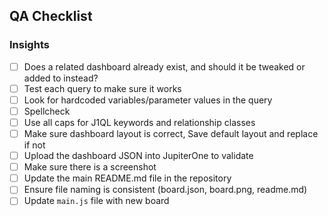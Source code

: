 ## QA Checklist

### Insights

- [ ] Does a related dashboard already exist, and should it be tweaked or added to instead?
- [ ] Test each query to make sure it works
- [ ] Look for hardcoded variables/parameter values in the query
- [ ] Spellcheck
- [ ] Use all caps for J1QL keywords and relationship classes
- [ ] Make sure dashboard layout is correct, Save default layout and replace if not
- [ ] Upload the dashboard JSON into JupiterOne to validate
- [ ] Make sure there is a screenshot
- [ ] Update the main README.md file in the repository
- [ ] Ensure file naming is consistent (board.json, board.png, readme.md)
- [ ] Update `main.js` file with new board
